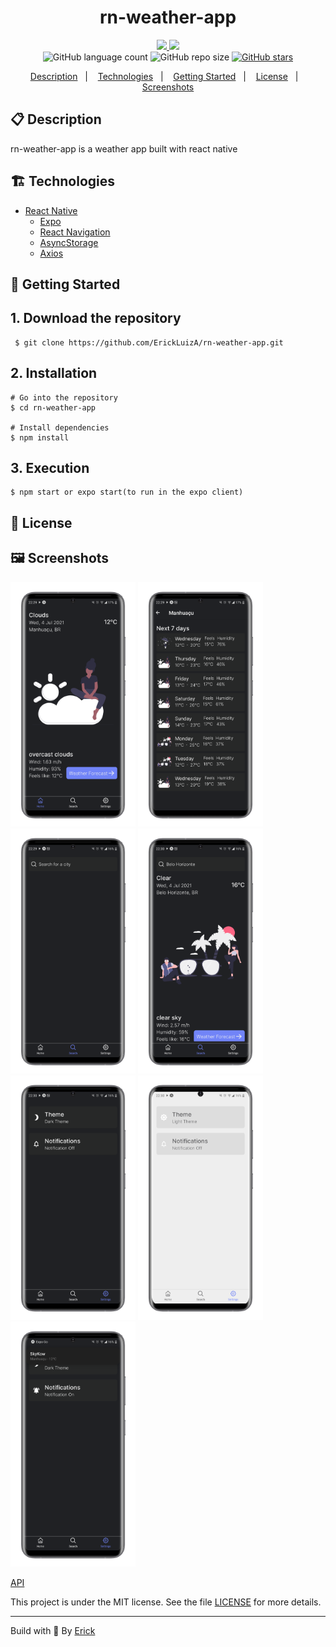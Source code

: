 <h1 align="center"> rn-weather-app </h1>

<p align="center">
  <a href="https://github.com/ErickLuizA/rn-weather-app/graphs/commit-activity" alt="Maintenance">
    <img src="https://img.shields.io/badge/Maintained%3F-yes-1EAE72.svg" />
  </a>

  <a href="./LICENSE" alt="License: MIT">
    <img src="https://img.shields.io/badge/License-MIT-1EAE72.svg" />
  </a>

<br/>

<img alt="GitHub language count" src="https://img.shields.io/github/languages/count/ErickLuizA/rn-weather-app?color=blue">

<img alt="GitHub repo size" src="https://img.shields.io/github/repo-size/ErickLuizA/rn-weather-app">

<a href="https://github.com/ErickLuizA/rn-weather-app/stargazers">
  <img alt="GitHub stars" src="https://img.shields.io/github/stars/ErickLuizA/rn-weather-app?style=social">
</a>

<p align="center">
  <a href="#clipboard-description">Description</a>&nbsp;&nbsp;&nbsp;|&nbsp;&nbsp;&nbsp;
  <a href="#building_construction-technologies">Technologies</a>&nbsp;&nbsp;&nbsp;|&nbsp;&nbsp;&nbsp;
  <a href="#rocket-getting-started">Getting Started</a>&nbsp;&nbsp;&nbsp;|&nbsp;&nbsp;&nbsp;
  <a href="#memo-license">License</a>&nbsp;&nbsp;&nbsp;|&nbsp;&nbsp;&nbsp;
  <a href="#framed_picture-screenshots">Screenshots</a>
</p>

## :clipboard: Description

rn-weather-app is a weather app built with react native

## :building_construction: Technologies

- [React Native](https://reactnative.dev/)
  - [Expo](https://expo.io)
  - [React Navigation](https://reactnavigation.org/)
  - [AsyncStorage](https://github.com/react-native-community/async-storage)
  - [Axios](https://github.com/axios/axios)

## :rocket: Getting Started

## 1. Download the repository

```shell
 $ git clone https://github.com/ErickLuizA/rn-weather-app.git
```

## 2. Installation

```shell
# Go into the repository
$ cd rn-weather-app

# Install dependencies
$ npm install
```

## 3. Execution

```shell
$ npm start or expo start(to run in the expo client)
```

## :memo: License

## :framed_picture: Screenshots

<div>
  <img alt="rn-weather-app icon" src="./.github/Home.png"  width="200"/>
    <img alt="rn-weather-app icon" src="./.github/Forecast.png"  width="200"/>
  <img alt="rn-weather-app icon" src="./.github/Search.png"  width="200"/>
  <img alt="rn-weather-app icon" src="./.github/Searched.png"  width="200"/>
  <img alt="rn-weather-app icon" src="./.github/Settings.png"  width="200"/>
  <img alt="rn-weather-app icon" src="./.github/SettingsLight.png"  width="200"/>
    <img alt="rn-weather-app icon" src="./.github/Notifications.png"  width="200"/>
</div>

[API](https://github.com/ErickLuizA/rn-weather-app-api)

This project is under the MIT license. See the file [LICENSE](LICENSE) for more details.

---

Build with 💙 By [Erick](https://www.linkedin.com/in/erick-luiz-47151a1a4/)
